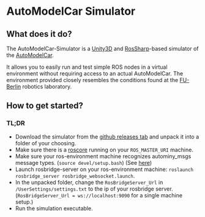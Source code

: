 # AutoModelCar Simulator

## What does it do?

The AutoModelCar-Simulator is a [Unity3D](https://unity.com/) and [RosSharp](https://github.com/siemens/ros-sharp)-based simulator of the [AutoModelCar](https://github.com/AutoModelCar/AutoModelCarWiki/wiki).

It allows you to easily run and test simple ROS nodes in a virtual environment without requiring access to an actual AutoModelCar. The environment provided closely resembles the conditions found at the [FU-Berlin](https://www.fu-berlin.de/) robotics laboratory.

## How to get started?

### TL;DR

- Download the simulator from the [github releases tab](https://github.com/Helliaca/AutoModelCar_Simulator/releases) and unpack it into a folder of your choosing.
- Make sure there is a [roscore](http://wiki.ros.org/roscore) running on your `ROS_MASTER_URI` machine.
- Make sure your ros-environment machine recognizes autominy_msgs message types. (`source devel/setup.bash`) (See [here](https://github.com/AutoMiny/AutoMiny))
- Launch rosbridge-server on your ros-environment machine: `roslaunch rosbridge_server rosbridge_websocket.launch`.
- In the unpacked folder, change the `RosBridgeServer_Url` in `/UserSettings/settings.txt` to the ip of your rosbridge server. (`RosBridgeServer_Url = ws://localhost:9090` for a single machine setup.)
- Run the simulation executable.

